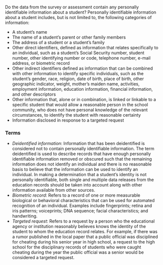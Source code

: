 Do the data from the survey or assessment contain any personally identifiable information about a student? Personally identifiable information about a student includes, but is not limited to, the following categories of information:

* A student’s name
* The name of a student’s parent or other family members
* The address of a student or a student’s family
* Other direct identifiers, defined as information that relates specifically to an individual, such as a student’s Social Security number, student number, other identifying number or code, telephone number, e-mail address, or biometric record
* Other indirect identifiers defined as information that can be combined with other information to identify specific individuals, such as the student’s gender, race, religion, date of birth, place of birth, other geographic indicator, weight, mother’s maiden name, activities, employment information, education information, financial information, and other descriptors
* Other information that, alone or in combination, is linked or linkable to a specific student that would allow a reasonable person in the school community, who does not have personal knowledge of the relevant circumstances, to identify the student with reasonable certainty
* Information disclosed in response to a targeted request

### Terms
* *Deidentified information*: Information that has been deidentified is considered not to contain personally identifiable information. The term deidentified is used to describe records that have enough personally identifiable information removed or obscured such that the remaining information does not identify an individual and there is no reasonable basis to believe that the information can be used to identify an individual. In making a determination that a student’s identity is not personally identifiable, both single and multiple data releases from the education records should be taken into account along with other information available from other sources.
* *Biometric record*: Refers to a record of one or more measurable biological or behavioral characteristics that can be used for automated recognition of an individual. Examples include fingerprints; retina and iris patterns; voiceprints; DNA sequence; facial characteristics; and handwriting.
* *Targeted request*: Refers to a request by a person who the educational agency or institution reasonably believes knows the identity of the student to whom the education record relates. For example, if there was a rumor published in the local paper that a public official was disciplined for cheating during his senior year in high school, a request to the high school for the disciplinary records of students who were caught cheating during the year the public official was a senior would be considered a targeted request.
